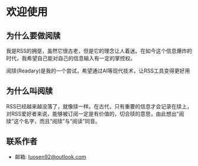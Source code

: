 # 欢迎使用

## 为什么要做阅牍

我是RSS的拥趸，虽然它很古老，但是它的理念让人着迷。在如今这个信息爆炸的时代，我希望自己能对自己的信息输入有一定的掌控权。

阅牍(Readary)是我的一个尝试，希望通过AI等现代技术，让RSS工具变得更好用

## 为什么叫阅牍

RSS已经越来越没落了，就像牍一样。在古代，只有重要的信息才会记录在牍上，对RSS爱好者来说，能够被订阅一定是有价值的，切合牍的意思，由此想出“阅牍”这个名字，而且“阅牍”与“阅读”同音。

## 联系作者

- 邮箱: luosen92@outlook.com